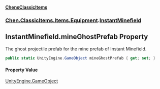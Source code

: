 #### [ChensClassicItems](index 'index')
### [Chen.ClassicItems.Items.Equipment](Chen_ClassicItems_Items_Equipment 'Chen.ClassicItems.Items.Equipment').[InstantMinefield](Chen_ClassicItems_Items_Equipment_InstantMinefield 'Chen.ClassicItems.Items.Equipment.InstantMinefield')
## InstantMinefield.mineGhostPrefab Property
The ghost projectile prefab for the mine prefab of Instant Minefield.  
```csharp
public static UnityEngine.GameObject mineGhostPrefab { get; set; }
```
#### Property Value
[UnityEngine.GameObject](https://docs.microsoft.com/en-us/dotnet/api/UnityEngine.GameObject 'UnityEngine.GameObject')
